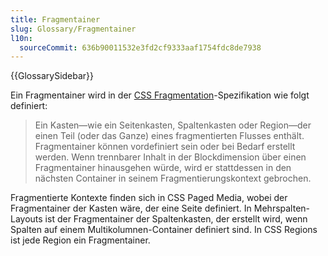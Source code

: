 ```yaml
---
title: Fragmentainer
slug: Glossary/Fragmentainer
l10n:
  sourceCommit: 636b90011532e3fd2cf9333aaf1754fdc8de7938
---
```


{{GlossarySidebar}}

Ein Fragmentainer wird in der [CSS Fragmentation](https://drafts.csswg.org/css-break/)-Spezifikation wie folgt definiert:

> Ein Kasten—wie ein Seitenkasten, Spaltenkasten oder Region—der einen Teil (oder das Ganze) eines fragmentierten Flusses enthält. Fragmentainer können vordefiniert sein oder bei Bedarf erstellt werden. Wenn trennbarer Inhalt in der Blockdimension über einen Fragmentainer hinausgehen würde, wird er stattdessen in den nächsten Container in seinem Fragmentierungskontext gebrochen.

Fragmentierte Kontexte finden sich in CSS Paged Media, wobei der Fragmentainer der Kasten wäre, der eine Seite definiert. In Mehrspalten-Layouts ist der Fragmentainer der Spaltenkasten, der erstellt wird, wenn Spalten auf einem Multikolumnen-Container definiert sind. In CSS Regions ist jede Region ein Fragmentainer.
